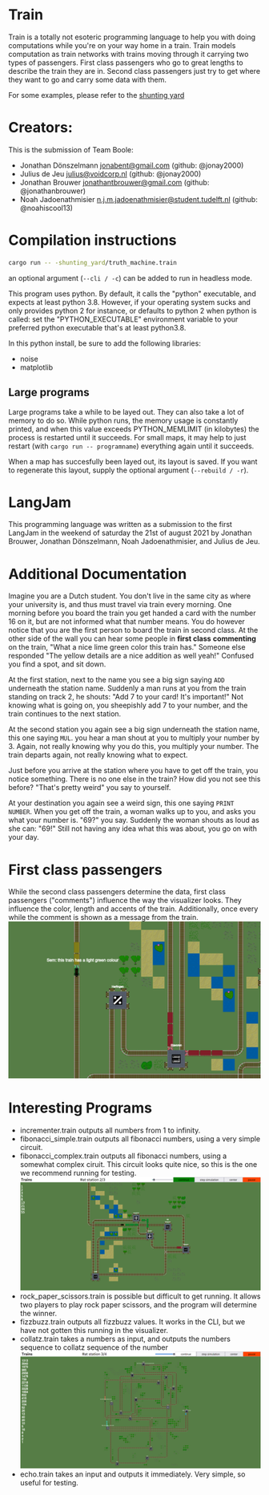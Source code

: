 # Train

Train is a totally not esoteric programming language to help you with 
doing computations while you're on your way home in a train. 
Train models computation as train networks with trains moving through it
carrying two types of passengers. First class passengers who go to great 
lengths to describe the train they are in. Second class passengers
just try to get where they want to go and carry some data with them.

For some examples, please refer to the [shunting yard](shunting_yard)

# Creators:

This is the submission of Team Boole:
* Jonathan Dönszelmann <jonabent@gmail.com> (github: @jonay2000)
* Julius de Jeu <julius@voidcorp.nl> (github: @jonay2000)
* Jonathan Brouwer <jonathantbrouwer@gmail.com> (github: @jonathanbrouwer)
* Noah Jadoenathmisier <n.j.m.jadoenathmisier@student.tudelft.nl> (github: @noahiscool13)

# Compilation instructions
```bash
cargo run -- -shunting_yard/truth_machine.train
```
an optional argument (`--cli / -c`) can be added to run in headless mode.

This program uses python. By default, it calls the "python" executable, and expects at least
python 3.8. However, if your operating system sucks and only provides python 2 for instance,
or defaults to python 2 when python is called: set the "PYTHON_EXECUTABLE" environment
variable to your preferred python executable that's at least python3.8.

In this python install, be sure to add the following libraries:

* noise
* matplotlib
 
## Large programs
Large programs take a while to be layed out. They can also take a lot of memory to do so. 
While python runs, the memory usage is constantly printed, and when this value exceeds
PYTHON_MEMLIMIT (in kilobytes) the process is restarted until it succeeds. For small maps,
it may help to just restart (with `cargo run -- programname`) everything again until it 
succeeds. 

When a map has succesfully been layed out, its layout is saved. 
If you want to regenerate this layout, supply the optional argument (`--rebuild / -r`). 

# LangJam

This programming language was written as a submission to the first LangJam
in the weekend of saturday the 21st of august 2021 by Jonathan Brouwer, Jonathan Dönszelmann,
Noah Jadoenathmisier, and Julius de Jeu.

# Additional Documentation
Imagine you are a Dutch student. You don't live in the same city as where your university is, and thus
must travel via train every morning. One morning before you board the train you get handed a card with
the number 16 on it, but are not informed what that number means. You do however notice that you are the
first person to board the train in second class. At the other side of the wall you can hear some people
in **first class** **commenting** on the train, "What a nice lime green color this train has." Someone else
responded "The yellow details are a nice addition as well yeah!" Confused you find a spot, and sit down.

At the first station, next to the name you see a big sign saying `ADD` underneath the station name. 
Suddenly a man runs at you from the train standing on track 2, he shouts: "Add 7 to your card!
It's important!" Not knowing what is going on, you sheepishly add 7 to your number, and the train
continues to the next station. 

At the second station you again see a big sign underneath the station name, this one saying `MUL`. 
you hear a man shout at you to multiply your number by 3. Again, not really knowing why you do this, 
you multiply your number. The train departs again, not really knowing what to expect. 

Just before you arrive at the station where you have to get off the train, you notice something.
There is no one else in the train? How did you not see this before? "That's pretty weird" you say to 
yourself. 

At your destination you again see a weird sign, this one saying `PRINT NUMBER`. When you get off
the train, a woman walks up to you, and asks you what your number is. "69?" you say. Suddenly the woman
shouts as loud as she can: "69!" Still not having any idea what this was about, you go on with your day. 

# First class passengers
While the second class passengers determine the data, first class passengers ("comments") influence the way the visualizer looks. They influence the color, length and accents of the train. 
Additionally, once every while the comment is shown as a message from the train.
![](screenshots/comment.png)

# Interesting Programs
* incrementer.train outputs all numbers from 1 to infinity.
* fibonacci_simple.train outputs all fibonacci numbers, using a very simple circuit.
* fibonacci_complex.train outputs all fibonacci numbers, using a somewhat complex ciruit. This circuit looks quite nice, so this is the one we recommend running for testing.
  ![](screenshots/map1.png)
* rock_paper_scissors.train is possible but difficult to get running. It allows two players to play rock paper scissors, and the program will determine the winner.
* fizzbuzz.train outputs all fizzbuzz values. It works in the CLI, but we have not gotten this running in the visualizer.
* collatz.train takes a numbers as input, and outputs the numbers sequence to collatz sequence of the number
  ![](screenshots/collatz.png)
* echo.train takes an input and outputs it immediately. Very simple, so useful for testing.
